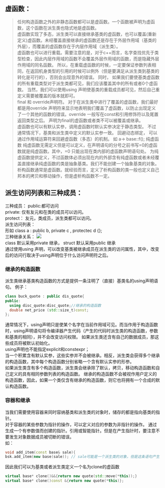 ## 虚函数：
> 任何构造函数之外的非静态函数都可以是虚函数。一个函数被声明为虚函数，这个函数在派生类也隐式地是虚函数。  
> 虚函数实现了多态，派生类可以直接继承基类的虚函数，也可以覆盖(重新定义)虚函数。未经覆盖直接继承的虚函数还是存在于外层作用域（基类的外层），而覆盖的虚函数存在于内层作用域（派生类）。  
> 虚函数也可以进行重载。需要注意的是，对于c++而言，名字查找优先于类型检查，因此内层作用域的函数不会覆盖外层作用域的函数，而是隐藏外层作用域的同名函数。 所以，在重载虚函数的时候，一定要保证参数列表相同，在返回机身类型的引用的时候可以例外（但是要满足从派生类到基类的转化是可行的），否则会出现意外的错误。  同时， 如果我们要使基类虚函数的所有重载类型对于派生类都可见，我们应该覆盖其中的所有或者0个虚函数。 当然，我们可以使用using 声明使基类的重载成员都可见，然后自己重定义需要被覆盖的版本就即可。  
> final 和 override声明符。 对于在派生类中进行了覆盖的虚函数，我们最好都是用override 声明符来显示地表明我们覆盖了虚函数，以防止出现定义了一个其他的函数的错误。override 一般写在const和引用修饰符以及尾置返回类型之后。 声明为final的虚函数或者类不可以被覆盖或继承。  
> 虚函数也可以有默认实参，调用虚函数时默认实参决定于静态类型。 不过通常情况下，基类和派生类中定义的默认实参一致。
> 回避动态绑定， 可以通过作用域运算符来回避虚函数（多态）的机制。 如 a-> base::f();
> 纯虚函数 纯虚函数无需定义但是可以定义，在声明语句的分号之前书写=0的虚函数就是纯虚函数。其中，=0 只能出现在类内部的虚函数声明语句处。 为纯虚函数提供定义，不过函数体必须出现在内的外部含有纯虚函数或者未经覆盖直接继承纯虚函数的类是抽象基类。我们不能创建一个抽象基类的对象。  
>析构函数通常是虚函数。就经验而言，定义了析构函数的类一般也定义自己邦本的拷贝和移动操作，但是虚析构函数不一定。  
## 派生访问列表和三种成员：
三种成员：
public:都可访问   
private: 仅有友元和在类的成员可以访问。  
protect： 友元，类成员，派生类都可以访问。  
派生访问列表：  
形如 class a :  public b, private c , protectec d  {};   
三种继承关系：
![](https://media.geeksforgeeks.org/wp-content/cdn-uploads/table-class.png)   
class 默认采用private 继承， struct 默认采用public 继承   
通过使用using 声明，可以改变基类被继承成员在派生类的访问属性，其中，改变后的访问行取决于using声明位于什么访问声明符之后。  

### 继承的构造函数
派生类继承基类构造函数的方式是提供一条注明了（直接）基类名的using声明语句。 例子：  
 ```c++
 class buck_quote : public dis_quote{
 public:
   using disc_quote:disc_quote;//继承的构造函数
   double net_price (std::size_t)const;
};
```
通常情况下，using声明只是使某个名字在当前作用域可见。而当作用于构造函数时，using声明语句将令编译器产生代码（产生的代码时派生类的构造函数，参数和基类的相同），并不会改变访问权限。 如果派生类还含有自己的数据成员，那这些成员将被默认初始化。    
using声明也不能指定explicit和constexpr；  
当一个积累含有默认实参，这些实参并不会被继承。相反，派生类会获得多个继承的构造函数，其中每个构造函数分别省略一个含有默认实参的形参。  
如果派生类含有多个构造函数，派生类会继承除了默认，拷贝，移动构造函数和自己定义的具有相同参数列表的构造函数。  继承的构造函数不会被视作用户定义的构造函数，因此，如果一个类仅含有继承的构造函数，则它也将拥有一个合成的默认构造函数。   

### 容器和继承
当我们需要使用容器来同时容纳基类和派生类的对象时，储存的都是指向基类的指针。  
对于容器的某些参数为指针的操作，可以定义对应的参数为非指针的操作。 通过生成一个有参数值而创建的指针。引用或智能指针。但是在产生指针时，要注意不要发生对象数据成员被切断的错误。  
如：
```c++
void add_item(const base& sale){
bsk.add_item(new base(sale)); // sale可能是一个派生类的对象，但是这条语句产生的指针指向的对象可能并没有派生类的数据成员。
```  
因此我们可以为基类或者派生类定义一个名为clone的虚函数
``` c++
virtual base* clone()&&{return new quote(std::move(*this));}
virtual base* clone()const &{return new quote(*this)};
```

 


